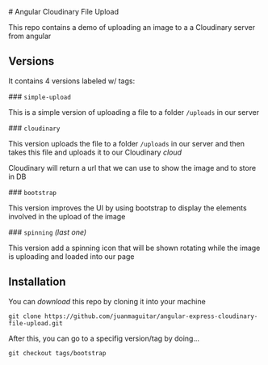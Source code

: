 # Angular Cloudinary File Upload

This repo contains a demo of uploading an image to a a Cloudinary server from angular


## Versions

It contains 4 versions labeled w/ tags:

### `simple-upload`

This is a simple version of uploading a file to a folder `/uploads` in our server 

### `cloudinary`

This version uploads the file to a folder `/uploads` in our server and then takes this file and uploads it to our Cloudinary _cloud_

Cloudinary will return a url that we can use to show the image and to store in DB

### `bootstrap`

This version improves the UI by using bootstrap to display the elements involved in the upload of the image

### `spinning` _(last one)_

This version add a spinning icon that will be shown rotating while the image is uploading and loaded into our page

## Installation 

You can _download_ this repo by cloning it into your machine

```
git clone https://github.com/juanmaguitar/angular-express-cloudinary-file-upload.git
```

After this, you can go to a specifig version/tag by doing...

```
git checkout tags/bootstrap
```
